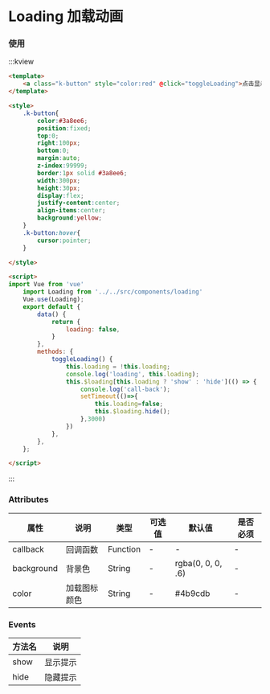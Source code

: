 #  Loading 加载动画

### 使用

:::kview 

```html
<template>
    <a class="k-button" style="color:red" @click="toggleLoading">点击显示/隐藏加载动画{{loading}}</a>
</template>

<style>
    .k-button{
        color:#3a8ee6;
        position:fixed;
        top:0;
        right:100px;
        bottom:0;
        margin:auto;
        z-index:99999;
        border:1px solid #3a8ee6;
        width:300px;
        height:30px;
        display:flex;
        justify-content:center;
        align-items:center;
        background:yellow;
    }
    .k-button:hover{
        cursor:pointer;
    }

</style>

<script>
import Vue from 'vue'
    import Loading from '../../src/components/loading'
    Vue.use(Loading);
    export default {
        data() {
            return {
                loading: false,
            }
        },
        methods: {
            toggleLoading() {
                this.loading = !this.loading;
                console.log('loading', this.loading);
                this.$loading[this.loading ? 'show' : 'hide'](() => {
                    console.log('call-back');
                    setTimeout(()=>{
                        this.loading=false;
                        this.$loading.hide();
                    },3000)
                })
            },
        },
    };

</script>
```

:::

###  Attributes
<div class="markdown-Loading">

|  属性  |  说明   |  类型|可选值|默认值|是否必须
|-------|---------|---|---|---|---|
|callback|回调函数|Function|-|-|-
|background|背景色|String|-|rgba(0, 0, 0, .6)|-
|color|加载图标颜色|String|-|#4b9cdb|-

</div>


###  Events
<div class="markdown-Loading">

| 方法名 | 说明 |
| ------ |----- | 
| show | 显示提示 | 详见Attributes表 |
| hide | 隐藏提示 | 详见Attributes表 |

</div>


